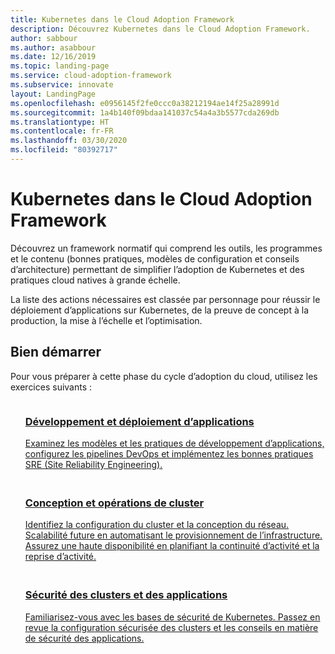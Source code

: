 ```yaml
---
title: Kubernetes dans le Cloud Adoption Framework
description: Découvrez Kubernetes dans le Cloud Adoption Framework.
author: sabbour
ms.author: asabbour
ms.date: 12/16/2019
ms.topic: landing-page
ms.service: cloud-adoption-framework
ms.subservice: innovate
layout: LandingPage
ms.openlocfilehash: e0956145f2fe0ccc0a38212194ae14f25a28991d
ms.sourcegitcommit: 1a4b140f09bdaa141037c54a4a3b5577cda269db
ms.translationtype: HT
ms.contentlocale: fr-FR
ms.lasthandoff: 03/30/2020
ms.locfileid: "80392717"
---
```

<!-- cSpell:ignore asabbour sabbour -->

# <a name="kubernetes-in-the-cloud-adoption-framework"></a>Kubernetes dans le Cloud Adoption Framework

Découvrez un framework normatif qui comprend les outils, les programmes et le contenu (bonnes pratiques, modèles de configuration et conseils d’architecture) permettant de simplifier l’adoption de Kubernetes et des pratiques cloud natives à grande échelle.

La liste des actions nécessaires est classée par personnage pour réussir le déploiement d’applications sur Kubernetes, de la preuve de concept à la production, la mise à l’échelle et l’optimisation.

## <a name="get-started"></a>Bien démarrer

Pour vous préparer à cette phase du cycle d’adoption du cloud, utilisez les exercices suivants :

<!-- markdownlint-disable MD033 -->

<ul class="panelContent cardsF">
    <li style="display: flex; flex-direction: column;">
        <a href="./application-development.md">
            <div class="cardSize">
                <div class="cardPadding" style="padding-bottom:10px;">
                    <div class="card" style="padding-bottom:10px;">
                        <div class="cardImageOuter">
                            <div class="cardImage">
                                <img alt="" src="../../_images/icons/1.png" data-linktype="external">
                            </div>
                        </div>
                        <div class="cardText" style="padding-left:0px;">
                            <h3>Développement et déploiement d’applications</h3>
Examinez les modèles et les pratiques de développement d’applications, configurez les pipelines DevOps et implémentez les bonnes pratiques SRE (Site Reliability Engineering).
                        </div>
                    </div>
                </div>
            </div>
        </a>
    </li>
    <li style="display: flex; flex-direction: column;">
        <a href="./cluster-design-operations.md">
            <div class="cardSize">
                <div class="cardPadding" style="padding-bottom:10px;">
                    <div class="card" style="padding-bottom:10px;">
                        <div class="cardImageOuter">
                            <div class="cardImage">
                                <img alt="" src="../../_images/icons/2.png" data-linktype="external">
                            </div>
                        </div>
                        <div class="cardText" style="padding-left:0px;">
                            <h3>Conception et opérations de cluster</h3>
Identifiez la configuration du cluster et la conception du réseau. Scalabilité future en automatisant le provisionnement de l’infrastructure. Assurez une haute disponibilité en planifiant la continuité d’activité et la reprise d’activité.
                        </div>
                    </div>
                </div>
            </div>
        </a>
    </li>
    <li style="display: flex; flex-direction: column;">
        <a href="./cluster-application-security.md">
            <div class="cardSize">
                <div class="cardPadding" style="padding-bottom:10px;">
                    <div class="card" style="padding-bottom:10px;">
                        <div class="cardImageOuter">
                            <div class="cardImage">
                                <img alt="" src="../../_images/icons/3.png" data-linktype="external">
                            </div>
                        </div>
                        <div class="cardText" style="padding-left:0px;">
                            <h3>Sécurité des clusters et des applications</h3>
Familiarisez-vous avec les bases de sécurité de Kubernetes. Passez en revue la configuration sécurisée des clusters et les conseils en matière de sécurité des applications.
                        </div>
                    </div>
                </div>
            </div>
        </a>
    </li>
</ul>
<!-- markdownlint-enable MD033 -->
